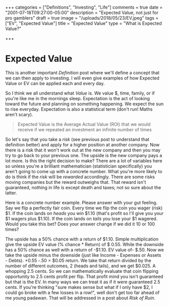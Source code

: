 +++
categories = ["Definitions", "Investing", "Life"]
comments = true
date = "2001-07-18T09:27:00-05:00"
description = "Expected Value, not just for pro gamblers"
draft = true
image = "/uploads/2018/05/23/EV.jpeg"
tags = ["EV", "Expected Value"]
title = "Expected Value"
type = "What is Expected Value?"

+++
# Expected Value

This is another important _Definition_ post where we'll define a concept that we can then apply to investing. I will even give examples of how Expected Value or EV can be applied each and every day.

So I think we all understand what _Value_ is. We value $, time, family, or if you're like me in the mornings sleep. Expectation is the act of looking toward the future and planning on something happening. We expect the sun to rise everyday. Expectation is also a statistical term (don't run! Maths aren't scary).

> Expected Value is the Average Actual Value (ROI) that we would receive if we repeated an investment an infinite number of times

So let's say that you take a _risk_ (see previous post to understand that definition better) and apply for a higher position at another company. Now there is a risk that it won't work out at the new company and then you may try to go back to your previous one. The upside is the new company pays a lot more. Is this the right decision to make? There are a lot of variables here so unless you're a brilliant mathematician (statistician specifically) you aren't going to come up with a concrete number. What you're more likely to do is think if the _risk_ will be _rewarded_ accordingly. There are some risks moving companies but the reward outweighs that. That reward isn't guaranteed, nothing in life is except death and taxes; not so sure about the latter.

Here is a concrete number example. Please answer with your gut feeling. Say we flip a perfectly fair coin. Every time we flip the coin you wager (risk) $1. If the coin lands on _heads_ you win $1.10 (that's profit so I'll give you your $1 wagers plus $1.10). If the coin lands on _tails_ you lose your $1 wagered. Would you take this bet? Does your answer change if we did it 10 or 100 times?

The upside has a 50% chance with a return of $1.10. Simple multiplication give the upside EV value (% chance \* Return) of $ 0.55. While the downside has a 50% chance as well with a return of -$1.10. EV value of- $.50. Now we take the upside minus the downside (just like Income - Expenses or Assets - Debts). +0.55 -.50 = $0.05 return. We take that return divided by the number of different outcomes, 2 (heads and tails), and we get $0.025. A whopping 2.5 cents. So we can mathematically evaluate that coin flipping opportunity to 2.5 cents profit per flip. That profit mind you isn't guaranteed but that is the EV. In many ways we can treat it as if it were guaranteed 2.5 cents. If you're thinking "sure makes sense but what if I only have $2, I could go broke with a few losses in a row!", well don't get too far ahead of me young padawan. That will be addressed in a post about _Risk of Ruin_.